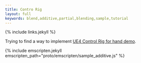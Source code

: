 ```yaml
---
title: Contro Rig
layout: full
keywords: blend,additive,partial,blending,sample,tutorial
---
```


{% include links.jekyll %}

Trying to find a way to implement [UE4 Control Rig for hand demo](https://twitter.com/AlanNoon/status/1256225763679965184?s=20).

{% include emscripten.jekyll emscripten_path="proto/emscripten/sample_additive.js" %}
